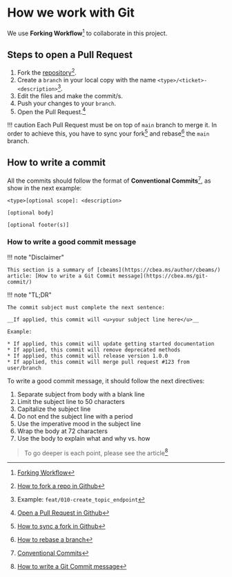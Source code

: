 # How we work with Git

We use __Forking Workflow__[^doc-4] to collaborate in this project.

## Steps to open a Pull Request

1. Fork the [repository](https://github.com/pythonalicante/MeetupSelector/)[^doc-1].
2. Create a `branch` in your local copy with the name `<type>/<ticket>-<description>`[^ex-1].
3. Edit the files and make the commit/s.
4. Push your changes to your `branch`.
5. Open the Pull Request.[^doc-5]

!!! caution
	Each Pull Request must be on top of `main` branch to merge it. In order to achieve this, you have to sync your fork[^doc-2] and rebase[^doc-3] the `main` branch.


## How to write a commit

All the commits should follow the format of __Conventional Commits__[^commit-1], as show in the next example:

```
<type>[optional scope]: <description>

[optional body]

[optional footer(s)]
```

### How to write a good commit message

!!! note "Disclaimer"

	This section is a summary of [cbeams](https://cbea.ms/author/cbeams/) article: [How to write a Git Commit message](https://cbea.ms/git-commit/)

!!! note "TL;DR"

	The commit subject must complete the next sentence:

	__If applied, this commit will <u>your subject line here</u>__

	Example:

	* If applied, this commit will update getting started documentation
	* If applied, this commit will remove deprecated methods
	* If applied, this commit will release version 1.0.0
	* If applied, this commit will merge pull request #123 from user/branch

To write a good commit message, it should follow the next directives:

1. Separate subject from body with a blank line
2. Limit the subject line to 50 characters
3. Capitalize the subject line
4. Do not end the subject line with a period
5. Use the imperative mood in the subject line
6. Wrap the body at 72 characters
7. Use the body to explain what and why vs. how

> To go deeper is each point, please see the article[^commit-2]


[^doc-1]: [How to fork a repo in Github](https://docs.github.com/en/get-started/quickstart/fork-a-repo?tool=webui)
[^doc-2]: [How to sync a fork in Github](https://docs.github.com/en/pull-requests/collaborating-with-pull-requests/working-with-forks/syncing-a-fork#syncing-a-fork-branch-from-the-web-ui)
[^doc-5]: [Open a Pull Request in Github](https://docs.github.com/en/pull-requests/collaborating-with-pull-requests/proposing-changes-to-your-work-with-pull-requests/creating-a-pull-request)
[^doc-3]: [How to rebase a branch](https://www.atlassian.com/git/tutorials/rewriting-history/git-rebase)
[^doc-4]: [Forking Workflow](https://www.atlassian.com/git/tutorials/comparing-workflows/forking-workflow)
[^commit-1]: [Conventional Commits](https://www.conventionalcommits.org/en/v1.0.0/)
[^commit-2]: [How to write a Git Commit message](https://cbea.ms/git-commit/)
[^ex-1]: Example: `feat/010-create_topic_endpoint`
